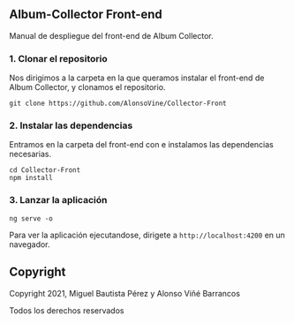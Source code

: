 ## Album-Collector Front-end

Manual de despliegue del front-end de Album Collector.




### 1. Clonar el repositorio

Nos dirigimos a la carpeta en la que queramos instalar el front-end de Album Collector, y clonamos el repositorio.

``````
git clone https://github.com/AlonsoVine/Collector-Front
``````



### 2. Instalar las dependencias

Entramos en la carpeta del front-end con e instalamos las dependencias necesarias.

````
cd Collector-Front
npm install
````



### 3. Lanzar la aplicación

````
ng serve -o
````



Para ver la aplicación ejecutandose, dirigete a  `http://localhost:4200`  en un navegador.



## Copyright

Copyright 2021, Miguel Bautista Pérez y Alonso Viñé Barrancos

Todos los derechos reservados